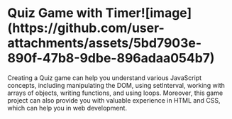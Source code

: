 <h1>Quiz Game with Timer![image](https://github.com/user-attachments/assets/5bd7903e-890f-47b8-9dbe-896adaa054b7)
 </h1>

<p>Creating a Quiz game can help you understand various JavaScript concepts, including 
manipulating the DOM, using setInterval, working with arrays of objects, writing functions,
and using loops. Moreover, this game project can also provide you with valuable experience
in HTML and CSS, which can help you in web development.</p>
